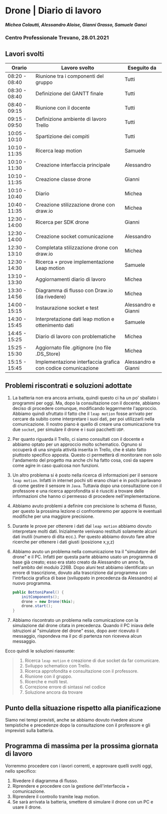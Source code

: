 # Drone | Diario di lavoro
##### Michea Colautti, Alessandro Aloise, Gianni Grasso, Samuele Ganci
### Centro Professionale Trevano, 28.01.2021

## Lavori svolti


|Orario        |Lavoro svolto                                                 |Eseguito da         |
|--------------|--------------------------------------------------------------|--------------------|
|08:20 - 08:40 | Riunione tra i componenti del gruppo                         |Tutti               |
|08:30 - 08:40 | Definizione del GANTT finale                                 |Tutti               |
|08:40 - 09:15 | Riunione con il docente                                      |Tutti               |
|09:15 - 09:50 | Definizione ambiente di lavoro Trello                        |Tutti               |
|10:05 - 10:10 | Spartizione dei compiti                                      |Tutti               |
|10:10 - 11:35 | Ricerca leap motion                                          |Samuele             |
|10:10 - 11:30 | Creazione interfaccia principale                             |Alessandro          |
|10:10 - 11:35 | Creazione classe drone                                       |Gianni              |
|10:10 - 10:40 | Diario                                                       |Michea              |
|10:40 - 11:35 | Creazione stilizzazione drone con draw.io                    |Michea              |
|12:30 - 14:00 | Ricerca per SDK drone                                        |Gianni              |
|12:30 - 14:00 | Creazione socket comunicazione                               |Alessandro          |
|12:30 - 13:10 | Completata stilizzazione drone con draw.io                   |Michea              |
|12:30 - 14:30 | Ricerca + prove implementazione Leap motion                  |Samuele             |
|13:10 - 13:30 | Aggiornamenti diario di lavoro                               |Michea              |
|13:30 - 14:56 | Diagramma di flusso con Draw.io (da rivedere)                |Michea              |
|14:00 - 15:15 | Instaurazione socket e test                                  |Alessandro e Gianni |
|14:30 - 15:45 | Interpretazione dati leap motion e ottenimento dati          |Samuele             |
|14:45 - 15:25 | Diario di lavoro con problematiche                           |Michea              |
|15:25 - 15:30 | Aggiornato file .gitignore (no file .DS_Store)               |Michea              |
|15:15 - 15:45 | Implementazione interfaccia grafica con codice comunicazione |Alessandro e Gianni |




## Problemi riscontrati e soluzioni adottate

1. La batteria non era ancora arrivata, quindi questo ci ha un po' sballato i programmi per oggi. Ma, dopo la consultazione con il docente, abbiamo deciso di procedere comunque, modificando leggermente l'approccio. Abbiamo quindi sfruttato il fatto che il `leap motion` fosse arrivato per cercare da subito come interpretare i suoi dati, per poi utilizzarli nella comunicazione. Il nostro piano è quello di creare una comunicazione tra due `socket`, per simulare il drone e i suoi pacchetti `UDP`.

2. Per quanto riguarda il Trello, ci siamo consultati con il docente e abbiamo optato per un approccio molto schematico. Ognuno si occuperà di una singola attività inserita in Trello, che è stato fatto piuttosto specifico apposta. Questo ci permetterà di monitorare non solo l'andamento del progetto ma anche chi ha fatto cosa, così da sapere come agire in caso qualcosa non funzioni.

3. Un altro problema si è posto nella ricerca di informazioni per il sensore `leap motion`. Infatti in internet pochi siti erano chiari e in pochi parlavano di come gestire il sensore in `Java`. Tuttavia dopo una consultazione con il professore e una ricerca approfondita si è riusciti a trovare delle informazioni che hanno ci permesso di procedere nell'implementazione.

4. Abbiamo avuto problemi a definire con precisione lo schema di flusso, per questo la prossima lezione ci confronteremo per apporre le eventuali modifiche per una maggiore precisione.

5. Durante le prove per ottenere i dati dal `leap motion` abbiamo dovuto interpretare molti dati. Inizialmente venivano restituiti solamente alcuni dati inutili (numero di dita ecc.). Per questo abbiamo dovuto fare altre ricerche per ottenere i dati giusti (posizione x,y,z)

6. Abbiamo avuto un problema nella comunicazione tra il "simulatore del drone" e il PC. Infatti per questa parte abbiamo usato un programma di base già creato; esso era stato creato da Alessandro un anno fa, nell'ambito del modulo 226B.
Dopo aluni test abbiamo identificato un errore di trascrizione, dovuto alla trascrizione dal programma con l'intrfaccia grafica di base (sviluppato in precedenza da Alessandro) al nuovo programma.

	```java    
	public BottoniPanel() {
		initComponents();
		drone = new Drone(this);
		drone.start();
	}  
	```         

7. Abbiamo riscontrato un problema nella comunicazione con la simulazione dal drone citata in precedenza. Quando il PC iniava delle istruzioni al "simulatore del drone" esso, dopo aver ricevuto il messaggio, rispondeva ma il pc di partenza non riceveva alcun messaggio.            


Ecco quindi le soluzioni riassunte:


> 1. Ricerca `leap motion` e creazione di due socket da far comunicare.
> 2. Sviluppo schematico con Trello.
> 3. Ricerca approfondita e consultazione con il professore.
> 4. Riunione con il gruppo.
> 5. Ricerche e molti test.
> 6. Correzione errore di sintassi nel codice
> 7. Soluzione ancora da trovare

##  Punto della situazione rispetto alla pianificazione
Siamo nei tempi previsti, anche se abbiamo dovuto rivedere alcune tempistiche e precedenze dopo la consultazione con il professore e gli imprevisti sulla batteria.

## Programma di massima per la prossima giornata di lavoro
Vorremmo procedere con i lavori correnti, e approvare quelli svolti oggi, nello specifico:
1. Rivedere il diagramma di flusso.
2. Riprendere e procedere con la gestione dell'interfaccia + comunicazione.
3. Riprendere il controllo tramite leap motion.
4. Se sarà arrivata la batteria, smettere di simulare il drone con un PC e usare il drone.
